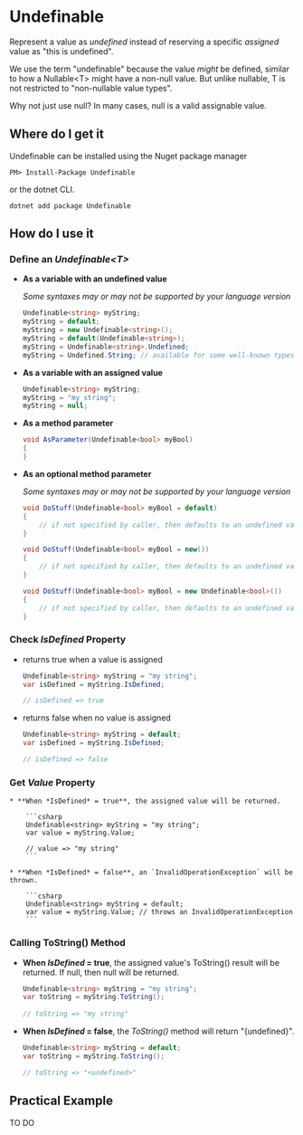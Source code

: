 # Undefinable
Represent a value as *undefined* instead of reserving a specific *assigned* value as "this is undefined".

We use the term "undefinable" because the value *might* be defined, similar to how a Nullable&lt;T&gt; might have a non-null value.  But unlike nullable, T is not restricted to "non-nullable value types".

Why not just use null?  In many cases, null is a valid assignable value.

## Where do I get it

Undefinable can be installed using the Nuget package manager 

```
PM> Install-Package Undefinable
```

or the dotnet CLI.

```
dotnet add package Undefinable
```

## How do I use it

### Define an *Undefinable&lt;T&gt;*

* **As a variable with an undefined value**

    *Some syntaxes may or may not be supported by your language version*

    ```csharp
    Undefinable<string> myString;
    myString = default;
    myString = new Undefinable<string>();
    myString = default(Undefinable<string>);
    myString = Undefinable<string>.Undefined;
    myString = Undefined.String; // available for some well-known types
    ```

* **As a variable with an assigned value**

    ```csharp
    Undefinable<string> myString;
    myString = "my string";
    myString = null;
    ```

* **As a method parameter**

    ```csharp
    void AsParameter(Undefinable<bool> myBool) 
    {
    }
    ```

* **As an optional method parameter**

    *Some syntaxes may or may not be supported by your language version*

    ```csharp
    void DoStuff(Undefinable<bool> myBool = default)
    { 
        // if not specified by caller, then defaults to an undefined value
    }

    void DoStuff(Undefinable<bool> myBool = new()) 
    {
        // if not specified by caller, then defaults to an undefined value
    }

    void DoStuff(Undefinable<bool> myBool = new Undefinable<bool>()) 
    { 
        // if not specified by caller, then defaults to an undefined value
    }
    ```

### Check *IsDefined* Property

* returns true when a value is assigned

    ```csharp
    Undefinable<string> myString = "my string";
    var isDefined = myString.IsDefined;

    // isDefined => true
    ```

* returns false when no value is assigned

    ```csharp
    Undefinable<string> myString = default;
    var isDefined = myString.IsDefined;

    // isDefined => false 
    ```

### Get *Value* Property

    * **When *IsDefined* = true**, the assigned value will be returned.

        ```csharp
        Undefinable<string> myString = "my string";
        var value = myString.Value;
        
        // value => "my string"
        ``` 

    * **When *IsDefined* = false**, an `InvalidOperationException` will be thrown.

        ```csharp
        Undefinable<string> myString = default;
        var value = myString.Value; // throws an InvalidOperationException 
        ``` 

### Calling ToString() Method

* **When *IsDefined* = true**, the assigned value's ToString() result will be returned.  If null, then null will be returned.

    ```csharp
    Undefinable<string> myString = "my string";
    var toString = myString.ToString();
        
    // toString => "my string"
    ``` 

* **When *IsDefined* = false**, the *ToString()* method will return "{undefined}".  
    
    ```csharp
    Undefinable<string> myString = default;
    var toString = myString.ToString();

    // toString => "<undefined>"
    ``` 

## Practical Example

TO DO